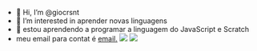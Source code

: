 - 👋 Hi, I’m @giocrsnt
- 👀 I’m interested in  aprender novas linguagens 
- 🌱 estou aprendendo a programar a linguagem do JavaScript e Scratch 
- meu email para contat é  [email.](giovannacruzatti021@gmail.com)
   ![](https://img.shields.io/badge/JavaScript-323330?style=for-the-badge&logo=javascript&logoColor=F7DF1E)
   ![](https://img.shields.io/badge/Scratch-4D97FF?style=for-the-badge&logo=Scratch&logoColor=white)
